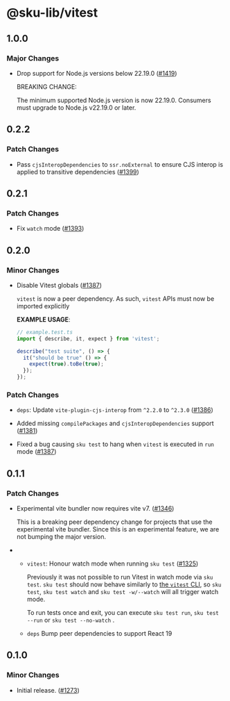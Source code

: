 # @sku-lib/vitest

## 1.0.0

### Major Changes

- Drop support for Node.js versions below 22.19.0 ([#1419](https://github.com/seek-oss/sku/pull/1419))

  BREAKING CHANGE:

  The minimum supported Node.js version is now 22.19.0. Consumers must upgrade to Node.js v22.19.0 or later.

## 0.2.2

### Patch Changes

- Pass `cjsInteropDependencies` to `ssr.noExternal` to ensure CJS interop is applied to transitive dependencies ([#1399](https://github.com/seek-oss/sku/pull/1399))

## 0.2.1

### Patch Changes

- Fix `watch` mode ([#1393](https://github.com/seek-oss/sku/pull/1393))

## 0.2.0

### Minor Changes

- Disable Vitest globals ([#1387](https://github.com/seek-oss/sku/pull/1387))

  `vitest` is now a peer dependency. As such, `vitest` APIs must now be imported explicitly

  **EXAMPLE USAGE**:

  ```ts
  // example.test.ts
  import { describe, it, expect } from 'vitest';

  describe("test suite", () => {
    it("should be true" () => {
      expect(true).toBe(true);
    });
  });
  ```

### Patch Changes

- `deps`: Update `vite-plugin-cjs-interop` from `^2.2.0` to `^2.3.0` ([#1386](https://github.com/seek-oss/sku/pull/1386))

- Added missing `compilePackages` and `cjsInteropDependencies` support ([#1381](https://github.com/seek-oss/sku/pull/1381))

- Fixed a bug causing `sku test` to hang when `vitest` is executed in `run` mode ([#1387](https://github.com/seek-oss/sku/pull/1387))

## 0.1.1

### Patch Changes

- Experimental vite bundler now requires vite v7. ([#1346](https://github.com/seek-oss/sku/pull/1346))

  This is a breaking peer dependency change for projects that use the experimental vite bundler. Since this is an experimental feature, we are not bumping the major version.

- - `vitest`: Honour watch mode when running `sku test` ([#1325](https://github.com/seek-oss/sku/pull/1325))

    Previously it was not possible to run Vitest in watch mode via `sku test`. `sku test` should now behave similarly to [the `vitest` CLI][vitest cli], so `sku test`, `sku test watch` and `sku test -w/--watch` will all trigger watch mode.

    To run tests once and exit, you can execute `sku test run`, `sku test --run` or `sku test --no-watch` .

    [vitest cli]: https://vitest.dev/guide/cli

  - `deps` Bump peer dependencies to support React 19

## 0.1.0

### Minor Changes

- Initial release. ([#1273](https://github.com/seek-oss/sku/pull/1273))
